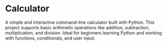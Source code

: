 # Calculator
A simple and interactive command-line calculator built with Python. This project supports basic arithmetic operations like addition, subtraction, multiplication, and division. Ideal for beginners learning Python and working with functions, conditionals, and user input.
